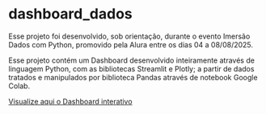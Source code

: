 # dashboard_dados

Esse projeto foi desenvolvido, sob orientação, durante o evento Imersão Dados com Python, promovido pela Alura entre os dias 04 a 08/08/2025.

Esse projeto contém um Dashboard desenvolvido inteiramente através de linguagem Python, com as bibliotecas Streamlit e Plotly; a partir de dados tratados e manipulados por biblioteca Pandas através de notebook Google Colab.

[Visualize aqui o Dashboard interativo](https://dashboard-dados.streamlit.app/) 
